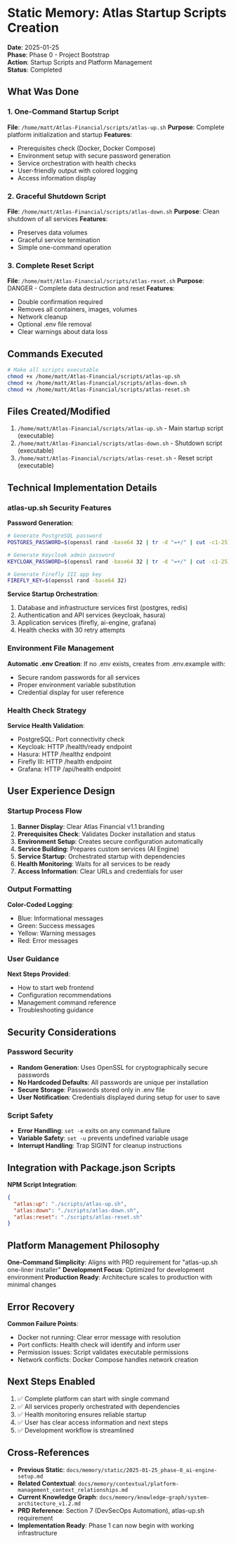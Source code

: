 # Static Memory: Atlas Startup Scripts Creation

**Date**: 2025-01-25  
**Phase**: Phase 0 - Project Bootstrap  
**Action**: Startup Scripts and Platform Management  
**Status**: Completed  

## What Was Done

### 1. One-Command Startup Script
**File**: `/home/matt/Atlas-Financial/scripts/atlas-up.sh`
**Purpose**: Complete platform initialization and startup
**Features**:
- Prerequisites check (Docker, Docker Compose)
- Environment setup with secure password generation
- Service orchestration with health checks
- User-friendly output with colored logging
- Access information display

### 2. Graceful Shutdown Script  
**File**: `/home/matt/Atlas-Financial/scripts/atlas-down.sh`
**Purpose**: Clean shutdown of all services
**Features**:
- Preserves data volumes
- Graceful service termination
- Simple one-command operation

### 3. Complete Reset Script
**File**: `/home/matt/Atlas-Financial/scripts/atlas-reset.sh`
**Purpose**: DANGER - Complete data destruction and reset
**Features**:
- Double confirmation required
- Removes all containers, images, volumes
- Network cleanup
- Optional .env file removal
- Clear warnings about data loss

## Commands Executed
```bash
# Make all scripts executable
chmod +x /home/matt/Atlas-Financial/scripts/atlas-up.sh
chmod +x /home/matt/Atlas-Financial/scripts/atlas-down.sh
chmod +x /home/matt/Atlas-Financial/scripts/atlas-reset.sh
```

## Files Created/Modified
1. `/home/matt/Atlas-Financial/scripts/atlas-up.sh` - Main startup script (executable)
2. `/home/matt/Atlas-Financial/scripts/atlas-down.sh` - Shutdown script (executable)
3. `/home/matt/Atlas-Financial/scripts/atlas-reset.sh` - Reset script (executable)

## Technical Implementation Details

### atlas-up.sh Security Features
**Password Generation**:
```bash
# Generate PostgreSQL password
POSTGRES_PASSWORD=$(openssl rand -base64 32 | tr -d "=+/" | cut -c1-25)

# Generate Keycloak admin password  
KEYCLOAK_PASSWORD=$(openssl rand -base64 32 | tr -d "=+/" | cut -c1-25)

# Generate Firefly III app key
FIREFLY_KEY=$(openssl rand -base64 32)
```

**Service Startup Orchestration**:
1. Database and infrastructure services first (postgres, redis)
2. Authentication and API services (keycloak, hasura)  
3. Application services (firefly, ai-engine, grafana)
4. Health checks with 30 retry attempts

### Environment File Management
**Automatic .env Creation**: If no .env exists, creates from .env.example with:
- Secure random passwords for all services
- Proper environment variable substitution
- Credential display for user reference

### Health Check Strategy
**Service Health Validation**:
- PostgreSQL: Port connectivity check
- Keycloak: HTTP /health/ready endpoint
- Hasura: HTTP /healthz endpoint  
- Firefly III: HTTP /health endpoint
- Grafana: HTTP /api/health endpoint

## User Experience Design

### Startup Process Flow
1. **Banner Display**: Clear Atlas Financial v1.1 branding
2. **Prerequisites Check**: Validates Docker installation and status
3. **Environment Setup**: Creates secure configuration automatically
4. **Service Building**: Prepares custom services (AI Engine)
5. **Service Startup**: Orchestrated startup with dependencies
6. **Health Monitoring**: Waits for all services to be ready
7. **Access Information**: Clear URLs and credentials for user

### Output Formatting
**Color-Coded Logging**:
- Blue: Informational messages
- Green: Success messages
- Yellow: Warning messages  
- Red: Error messages

### User Guidance
**Next Steps Provided**:
- How to start web frontend
- Configuration recommendations
- Management command reference
- Troubleshooting guidance

## Security Considerations

### Password Security
- **Random Generation**: Uses OpenSSL for cryptographically secure passwords
- **No Hardcoded Defaults**: All passwords are unique per installation
- **Secure Storage**: Passwords stored only in .env file
- **User Notification**: Credentials displayed during setup for user to save

### Script Safety
- **Error Handling**: `set -e` exits on any command failure
- **Variable Safety**: `set -u` prevents undefined variable usage
- **Interrupt Handling**: Trap SIGINT for cleanup instructions

## Integration with Package.json Scripts
**NPM Script Integration**:
```json
{
  "atlas:up": "./scripts/atlas-up.sh",
  "atlas:down": "./scripts/atlas-down.sh", 
  "atlas:reset": "./scripts/atlas-reset.sh"
}
```

## Platform Management Philosophy
**One-Command Simplicity**: Aligns with PRD requirement for "atlas-up.sh one-liner installer"
**Development Focus**: Optimized for development environment
**Production Ready**: Architecture scales to production with minimal changes

## Error Recovery
**Common Failure Points**:
- Docker not running: Clear error message with resolution
- Port conflicts: Health check will identify and inform user
- Permission issues: Script validates executable permissions
- Network conflicts: Docker Compose handles network creation

## Next Steps Enabled
1. ✅ Complete platform can start with single command
2. ✅ All services properly orchestrated with dependencies
3. ✅ Health monitoring ensures reliable startup
4. ✅ User has clear access information and next steps
5. ✅ Development workflow is streamlined

## Cross-References
- **Previous Static**: `docs/memory/static/2025-01-25_phase-0_ai-engine-setup.md`
- **Related Contextual**: `docs/memory/contextual/platform-management_context_relationships.md`
- **Current Knowledge Graph**: `docs/memory/knowledge-graph/system-architecture_v1.2.md`
- **PRD Reference**: Section 7 (DevSecOps Automation), atlas-up.sh requirement
- **Implementation Ready**: Phase 1 can now begin with working infrastructure